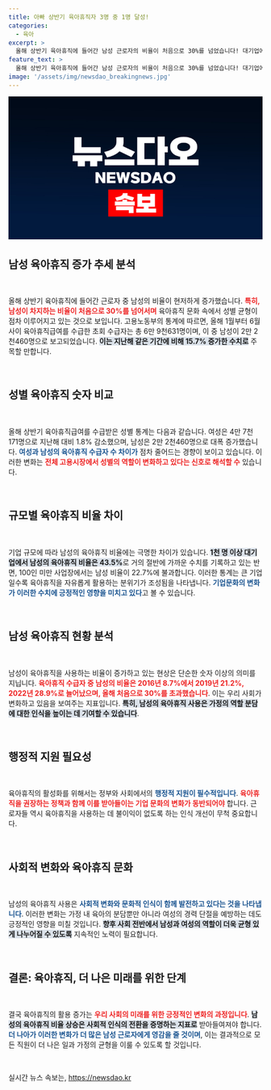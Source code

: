 ```yaml
---
title: 아빠 상반기 육아휴직자 3명 중 1명 달성!
categories:
  - 육아
excerpt: >
  올해 상반기 육아휴직에 들어간 남성 근로자의 비율이 처음으로 30%를 넘었습니다! 대기업에서는 43.5%로 절반에 가까운 비율을 자랑하는데, 그 배경과 변화의 흐름을 살펴보세요.
feature_text: >
  올해 상반기 육아휴직에 들어간 남성 근로자의 비율이 처음으로 30%를 넘었습니다! 대기업에서는 43.5%로 절반에 가까운 비율을 자랑하는데, 그 배경과 변화의 흐름을 살펴보세요.
image: '/assets/img/newsdao_breakingnews.jpg'
---
```


<p><img src="/assets/img/newsdao_breakingnews.jpg" alt="pcversion 속보" /></p>

<h2 data-ke-size="size26">남성 육아휴직 증가 추세 분석</h2>

<p data-ke-size="size16">&nbsp;</p>

<p>올해 상반기 육아휴직에 들어간 근로자 중 남성의 비율이 현저하게 증가했습니다. <b><span style="color: #ee2323;">특히, 남성이 차지하는 비율이 처음으로 30%를 넘어서며</span></b> 육아휴직 문화 속에서 성별 균형이 점차 이루어지고 있는 것으로 보입니다. 고용노동부의 통계에 따르면, 올해 1월부터 6월 사이 육아휴직급여를 수급한 초회 수급자는 총 6만 9천631명이며, 이 중 남성이 2만 2천460명으로 보고되었습니다. <b><span style="background-color: #21538527;">이는 지난해 같은 기간에 비해 15.7% 증가한 수치로</span></b> 주목할 만합니다.</p>

<p data-ke-size="size16">&nbsp;</p>

<h2 data-ke-size="size26">성별 육아휴직 숫자 비교</h2>

<p data-ke-size="size16">&nbsp;</p>

<p>올해 상반기 육아휴직급여를 수급받은 성별 통계는 다음과 같습니다. 여성은 4만 7천171명으로 지난해 대비 1.8% 감소했으며, 남성은 2만 2천460명으로 대폭 증가했습니다. <b><span style="color: #1a5490;">여성과 남성의 육아휴직 수급자 수 차이가</span></b> 점차 줄어드는 경향이 보이고 있습니다. 이러한 변화는 <b><span style="color: #ee2323;">전체 고용시장에서 성별의 역할이 변화하고 있다는 신호로 해석할 수</span></b> 있습니다. </p>

<p data-ke-size="size16">&nbsp;</p>

<h2 data-ke-size="size26">규모별 육아휴직 비율 차이</h2>

<p data-ke-size="size16">&nbsp;</p>

<p>기업 규모에 따라 남성의 육아휴직 비율에는 극명한 차이가 있습니다. <b><span style="background-color: #21538527;">1천 명 이상 대기업에서 남성의 육아휴직 비율은 43.5%</span></b>로 거의 절반에 가까운 수치를 기록하고 있는 반면, 100인 미만 사업장에서는 남성 비율이 22.7%에 불과합니다. 이러한 통계는 큰 기업일수록 육아휴직을 자유롭게 활용하는 분위기가 조성됨을 나타냅니다. <b><span style="color: #1a5490;">기업문화의 변화가 이러한 수치에 긍정적인 영향을 미치고 있다</span></b>고 볼 수 있습니다.</p>

<p data-ke-size="size16">&nbsp;</p>

<h2 data-ke-size="size26">남성 육아휴직 현황 분석</h2>

<p data-ke-size="size16">&nbsp;</p>

<p>남성이 육아휴직을 사용하는 비율이 증가하고 있는 현상은 단순한 숫자 이상의 의미를 지닙니다. <b><span style="color: #ee2323;">육아휴직 수급자 중 남성의 비율은 2016년 8.7%에서 2019년 21.2%, 2022년 28.9%로 늘어났으며, 올해 처음으로 30%를 초과했습니다</span></b>. 이는 우리 사회가 변화하고 있음을 보여주는 지표입니다. <b><span style="background-color: #21538527;">특히, 남성의 육아휴직 사용은 가정의 역할 분담에 대한 인식을 높이는 데 기여할 수 있습니다</span></b>.</p>

<p data-ke-size="size16">&nbsp;</p>

<h2 data-ke-size="size26">행정적 지원 필요성</h2>

<p data-ke-size="size16">&nbsp;</p>

<p>육아휴직의 활성화를 위해서는 정부와 사회에서의 <b><span style="color: #1a5490;">행정적 지원이 필수적입니다</span></b>. <b><span style="color: #ee2323;">육아휴직을 권장하는 정책과 함께 이를 받아들이는 기업 문화의 변화가 동반되어야</span></b> 합니다. 근로자들 역시 육아휴직을 사용하는 데 불이익이 없도록 하는 인식 개선이 무척 중요합니다. </p>

<p data-ke-size="size16">&nbsp;</p>

<h2 data-ke-size="size26">사회적 변화와 육아휴직 문화</h2>

<p data-ke-size="size16">&nbsp;</p>

<p>남성의 육아휴직 사용은 <b><span style="color: #1a5490;">사회적 변화와 문화적 인식이 함께 발전하고 있다는 것을 나타냅니다</span></b>. 이러한 변화는 가정 내 육아의 분담뿐만 아니라 여성의 경력 단절을 예방하는 데도 긍정적인 영향을 미칠 것입니다. <b><span style="background-color: #21538527;">향후 사회 전반에서 남성과 여성의 역할이 더욱 균형 있게 나누어질 수 있도록</span></b> 지속적인 노력이 필요합니다.</p>

<p data-ke-size="size16">&nbsp;</p>

<h2 data-ke-size="size26">결론: 육아휴직, 더 나은 미래를 위한 단계</h2>

<p data-ke-size="size16">&nbsp;</p>

<p>결국 육아휴직의 활용 증가는 <b><span style="color: #ee2323;">우리 사회의 미래를 위한 긍정적인 변화의 과정입니다</span></b>. <b><span style="background-color: #21538527;">남성의 육아휴직 비율 상승은 사회적 인식의 전환을 증명하는 지표로</span></b> 받아들여져야 합니다. <b><span style="color: #1a5490;">더 나아가 이러한 변화가 더 많은 남성 근로자에게 영감을 줄 것이며</span></b>, 이는 결과적으로 모든 직원이 더 나은 일과 가정의 균형을 이룰 수 있도록 할 것입니다. </p>

<p data-ke-size="size16">&nbsp;</p>
실시간 뉴스 속보는, <a href="https://newsdao.kr" rel="dofollow">https://newsdao.kr</a>


